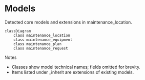 # Models

Detected core models and extensions in maintenance_location.

```mermaid
classDiagram
    class maintenance_location
    class maintenance_equipment
    class maintenance_plan
    class maintenance_request
```

Notes
- Classes show model technical names; fields omitted for brevity.
- Items listed under _inherit are extensions of existing models.
